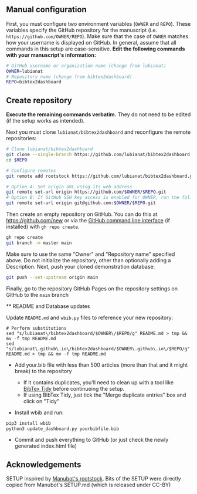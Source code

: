 
## Manual configuration


First, you must configure two environment variables (`OWNER` and `REPO`).
These variables specify the GitHub repository for the manuscript (i.e. `https://github.com/OWNER/REPO`).
Make sure that the case of `OWNER` matches how your username is displayed on GitHub.
In general, assume that all commands in this setup are case-sensitive.
**Edit the following commands with your manuscript's information:**

```sh
# GitHub username or organization name (change from lubianat)
OWNER=lubianat
# Repository name (change from bibtex2dashboard)
REPO=bibtex2dashboard
```
## Create repository

**Execute the remaining commands verbatim.**
They do not need to be edited (if the setup works as intended).

Next you must clone `lubianat/bibtex2dashboard` and reconfigure the remote repositories:

```sh
# Clone lubianat/bibtex2dashboard
git clone --single-branch https://github.com/lubianat/bibtex2dashboard.git $REPO
cd $REPO

# Configure remotes
git remote add rootstock https://github.com/lubianat/bibtex2dashboard.git

# Option A: Set origin URL using its web address
git remote set-url origin https://github.com/$OWNER/$REPO.git
# Option B: If GitHub SSH key access is enabled for OWNER, run the following command instead
git remote set-url origin git@github.com:$OWNER/$REPO.git
```

Then create an empty repository on GitHub. 
You can do this at <https://github.com/new> or via the [GitHub command line interface](https://github.com/cli/cli) (if installed) with `gh repo create`.

```sh
gh repo create
git branch -m master main
```

Make sure to use the same "Owner" and "Repository name" specified above.
Do not initialize the repository, other than optionally adding a Description.
Next, push your cloned demonstration database:

```sh
git push --set-upstream origin main
```

Finally, go to the repository GitHub Pages on the repository settings on GitHub to the `main` branch 

** README and Database updates

Update `README.md`  and `wbib.py` files to reference your new repository:

```shell
# Perform substitutions
sed "s/lubianat\/bibtex2dashboard/$OWNER\/$REPO/g" README.md > tmp && mv -f tmp README.md
sed "s/lubianat\.github\.io\/bibtex2dashboard/$OWNER\.github\.io\/$REPO/g" README.md > tmp && mv -f tmp README.md
```

- Add your.bib file with less than 500 articles (more than that and it might break) to the repository 
  - If it contains duplicates, you'll need to clean up with a tool like [BibTex Tidy](https://flamingtempura.github.io/bibtex-tidy/) before continueing the setup.
  - If using BibTex Tidy, just tick the "Merge duplicate entries" box and click on "Tidy"

- Install wbib and run:

```sh
pip3 install wbib
python3 update_dashboard.py yourbibfile.bib

```
- Commit and push everything to GitHub (or just check the newly generated index.html file)

## Acknowledgements

SETUP inspired by [Manubot's rootstock](https://github.com/manubot/rootstock/edit/main/SETUP.md). 
Bits of the SETUP were directly copied from Manubot's SETUP.md (which is released under CC-BY)
